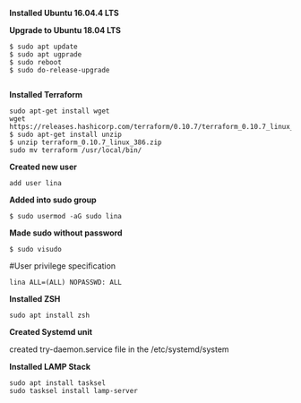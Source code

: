 **Installed  Ubuntu 16.04.4 LTS**

**Upgrade to Ubuntu 18.04 LTS**

```
$ sudo apt update
$ sudo apt ugprade
$ sudo reboot
$ sudo do-release-upgrade
 
```

 **Installed  Terraform**

```
sudo apt-get install wget
wget https://releases.hashicorp.com/terraform/0.10.7/terraform_0.10.7_linux_386.zip
$ sudo apt-get install unzip
$ unzip terraform_0.10.7_linux_386.zip
sudo mv terraform /usr/local/bin/
```

 **Created new user** 

`add user lina`

**Added into sudo group**

`$ sudo usermod -aG sudo lina`

**Made sudo without password**

`$ sudo visudo `

\#User privilege specification

 `lina ALL=(ALL) NOPASSWD: ALL`

**Installed ZSH** 

`sudo apt install zsh`

**Created Systemd unit**

created try-daemon.service file in the /etc/systemd/system

**Installed LAMP Stack**

```
sudo apt install tasksel
sudo tasksel install lamp-server
```



